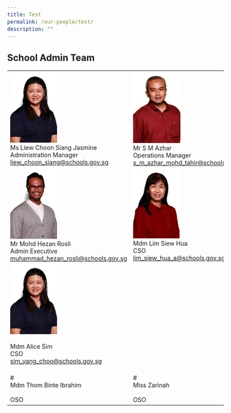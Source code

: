 ```yaml
---
title: Test
permalink: /our-people/test/
description: ""
---
```

## School Admin Team 

|                                                                                                       |                                                                                |                                                                                       |
|-------------------------------------------------------------------------------------------------------|--------------------------------------------------------------------------------|---------------------------------------------------------------------------------------|
| <img src="/images/Liew%20Choon%20Siang%20Jasmine%20Ms.jpg" style="width:40%"><br>Ms Liew Choon Siang Jasmine<br>Administration Manager<br>[liew\_choon\_siang@schools.gov.sg](mailto:liew_choon_siang@schools.gov.sg) | <img src="/images/S%20M%20Azhar%20B%20Mohamed%20Tahir%20Mr.jpg" style="width:42%"><br>Mr S M Azhar<br>Operations Manager<br>[s\_m\_azhar\_mohd\_tahir@schools.gov.sg](mailto:s_m_azhar_mohd_tahir@schools.gov.sg) | <img src="/images/Ashfar%20Badarudeen%20Mr%20copy.jpg" style="width:43%"><br>Mr Ashfar Badarudeen<br>ICT Manager<br>[ashfar\_badarudeen@schools.gov.sg](mailto:ashfar_badarudeen@schools.gov.sg)        |
| <img src="/images/Muhammad%20Hezan%20Bin%20Rosli%20Mr.jpg" style="width:40%"><br>Mr Mohd Hezan Rosli<br>Admin Executive<br>[muhammad\_hezan\_rosli@schools.gov.sg](mailto:muhammad_hezan_rosli@schools.gov.sg)                 | <img src="/images/Lim%20Siew%20Hua%20Mrs%20Koh.jpg" style="width:41%"><br>Mdm Lim Siew Hua<br>CSO<br>[lim\_siew\_hua\_a@schools.gov.sg](mailto:lim_siew_hua_a@schools.gov.sg)                 | <img src="/images/Liew%20Choon%20Siang%20Jasmine%20Ms.jpg" style="width:40%"><br>Ms Josephine Cheong<br>CSO<br>[cheong\_lai\_kheng@schools.gov.sg](mailto:cheong_lai_kheng@schools.gov.sg)                    |
| <img src="/images/Liew%20Choon%20Siang%20Jasmine%20Ms.jpg" style="width:40%"><br><br>Mdm Alice Sim<br>CSO<br>sim_yang_choo@schools.gov.sg                                     | <br><br><br><br><br><br><br><br><br><br><br>                                   | <img src="/images/Liew%20Choon%20Siang%20Jasmine%20Ms.jpg" style="width:40%"><br>Mdm Siti Noor Azizah<br>OSO<br>siti_noor_azizah_rapie@schools.gov.sg |
|                               <br>#<br>Mdm Thom Binte Ibrahim<br><br>OSO                              |                        <br>#<br>Miss Zarinah<br><br>OSO                        |                             <br>#<br>Mr Lek Ah Piew<br>OSO                            |

